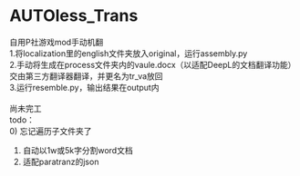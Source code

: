 ﻿# AUTOless_Trans
自用P社游戏mod手动机翻<br>
1.将localization里的english文件夹放入original，运行assembly.py<br>
2.手动将生成在process文件夹内的vaule.docx（以适配DeepL的文档翻译功能）交由第三方翻译器翻译，并更名为tr_va放回<br>
3.运行resemble.py，输出结果在output内<br>
<br>
尚未完工<br>
todo：<br>
0) 忘记遍历子文件夹了<br>
1) 自动以1w或5k字分割word文档<br>
2) 适配paratranz的json<br>

